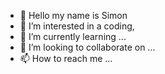 - 👋 Hello my name is Simon
- 👀 I’m interested in a coding, 
- 🌱 I’m currently learning ...
- 💞️ I’m looking to collaborate on ...
- 📫 How to reach me ...

<!---
DeuxMiou/DeuxMiou is a ✨ special ✨ repository because its `README.md` (this file) appears on your GitHub profile.
You can click the Preview link to take a look at your changes.
--->
